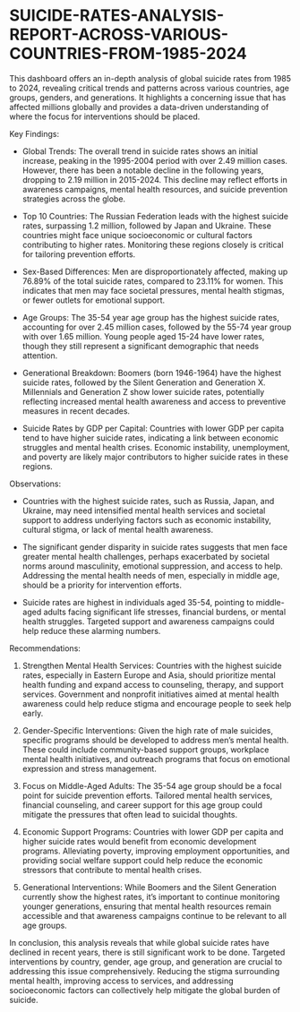 # SUICIDE-RATES-ANALYSIS-REPORT-ACROSS-VARIOUS-COUNTRIES-FROM-1985-2024
This dashboard offers an in-depth analysis of global suicide rates from 1985 to 2024, revealing critical trends and patterns across various countries, age groups, genders, and generations. It highlights a concerning issue that has affected millions globally and provides a data-driven understanding of where the focus for interventions should be placed.

 

Key Findings:

- Global Trends: The overall trend in suicide rates shows an initial increase, peaking in the 1995-2004 period with over 2.49 million cases. However, there has been a notable decline in the following years, dropping to 2.19 million in 2015-2024. This decline may reflect efforts in awareness campaigns, mental health resources, and suicide prevention strategies across the globe.

 

- Top 10 Countries: The Russian Federation leads with the highest suicide rates, surpassing 1.2 million, followed by Japan and Ukraine. These countries might face unique socioeconomic or cultural factors contributing to higher rates. Monitoring these regions closely is critical for tailoring prevention efforts.

 

- Sex-Based Differences: Men are disproportionately affected, making up 76.89% of the total suicide rates, compared to 23.11% for women. This indicates that men may face societal pressures, mental health stigmas, or fewer outlets for emotional support.

 

- Age Groups: The 35-54 year age group has the highest suicide rates, accounting for over 2.45 million cases, followed by the 55-74 year group with over 1.65 million. Young people aged 15-24 have lower rates, though they still represent a significant demographic that needs attention.

 

- Generational Breakdown: Boomers (born 1946-1964) have the highest suicide rates, followed by the Silent Generation and Generation X. Millennials and Generation Z show lower suicide rates, potentially reflecting increased mental health awareness and access to preventive measures in recent decades.

 

- Suicide Rates by GDP per Capital: Countries with lower GDP per capita tend to have higher suicide rates, indicating a link between economic struggles and mental health crises. Economic instability, unemployment, and poverty are likely major contributors to higher suicide rates in these regions.

 

Observations:

- Countries with the highest suicide rates, such as Russia, Japan, and Ukraine, may need intensified mental health services and societal support to address underlying factors such as economic instability, cultural stigma, or lack of mental health awareness.

 

- The significant gender disparity in suicide rates suggests that men face greater mental health challenges, perhaps exacerbated by societal norms around masculinity, emotional suppression, and access to help. Addressing the mental health needs of men, especially in middle age, should be a priority for intervention efforts.

 

- Suicide rates are highest in individuals aged 35-54, pointing to middle-aged adults facing significant life stresses, financial burdens, or mental health struggles. Targeted support and awareness campaigns could help reduce these alarming numbers.

 

Recommendations:

1. Strengthen Mental Health Services: Countries with the highest suicide rates, especially in Eastern Europe and Asia, should prioritize mental health funding and expand access to counseling, therapy, and support services. Government and nonprofit initiatives aimed at mental health awareness could help reduce stigma and encourage people to seek help early.

 

2. Gender-Specific Interventions: Given the high rate of male suicides, specific programs should be developed to address men’s mental health. These could include community-based support groups, workplace mental health initiatives, and outreach programs that focus on emotional expression and stress management.

 

3. Focus on Middle-Aged Adults: The 35-54 age group should be a focal point for suicide prevention efforts. Tailored mental health services, financial counseling, and career support for this age group could mitigate the pressures that often lead to suicidal thoughts.

 

4. Economic Support Programs: Countries with lower GDP per capita and higher suicide rates would benefit from economic development programs. Alleviating poverty, improving employment opportunities, and providing social welfare support could help reduce the economic stressors that contribute to mental health crises.

 

5. Generational Interventions: While Boomers and the Silent Generation currently show the highest rates, it’s important to continue monitoring younger generations, ensuring that mental health resources remain accessible and that awareness campaigns continue to be relevant to all age groups.

 

In conclusion, this analysis reveals that while global suicide rates have declined in recent years, there is still significant work to be done. Targeted interventions by country, gender, age group, and generation are crucial to addressing this issue comprehensively. Reducing the stigma surrounding mental health, improving access to services, and addressing socioeconomic factors can collectively help mitigate the global burden of suicide.
